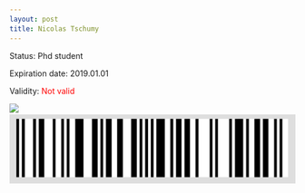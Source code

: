 ```yaml
---
layout: post
title: Nicolas Tschumy
---
```


Status: Phd student

Expiration date: 2019.01.01

Validity: <font color="red"> Not valid</font> 

![](/members/img/Nicolas_Tschumy.png)
![](/members/img/bar.png)
